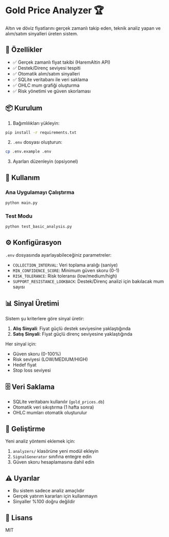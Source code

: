 # Gold Price Analyzer 🏆

Altın ve döviz fiyatlarını gerçek zamanlı takip eden, teknik analiz yapan ve alım/satım sinyalleri üreten sistem.

## 🚀 Özellikler

- ✅ Gerçek zamanlı fiyat takibi (HaremAltin API)
- ✅ Destek/Direnç seviyesi tespiti
- ✅ Otomatik alım/satım sinyalleri
- ✅ SQLite veritabanı ile veri saklama
- ✅ OHLC mum grafiği oluşturma
- ✅ Risk yönetimi ve güven skorlaması

## 📦 Kurulum

1. Bağımlılıkları yükleyin:
```bash
pip install -r requirements.txt
```

2. `.env` dosyası oluşturun:
```bash
cp .env.example .env
```

3. Ayarları düzenleyin (opsiyonel)

## 🎯 Kullanım

### Ana Uygulamayı Çalıştırma

```bash
python main.py
```

### Test Modu

```bash
python test_basic_analysis.py
```

## ⚙️ Konfigürasyon

`.env` dosyasında ayarlayabileceğiniz parametreler:

- `COLLECTION_INTERVAL`: Veri toplama aralığı (saniye)
- `MIN_CONFIDENCE_SCORE`: Minimum güven skoru (0-1)
- `RISK_TOLERANCE`: Risk toleransı (low/medium/high)
- `SUPPORT_RESISTANCE_LOOKBACK`: Destek/Direnç analizi için bakılacak mum sayısı

## 📊 Sinyal Üretimi

Sistem şu kriterlere göre sinyal üretir:

1. **Alış Sinyali**: Fiyat güçlü destek seviyesine yaklaştığında
2. **Satış Sinyali**: Fiyat güçlü direnç seviyesine yaklaştığında

Her sinyal için:
- Güven skoru (0-100%)
- Risk seviyesi (LOW/MEDIUM/HIGH)
- Hedef fiyat
- Stop loss seviyesi

## 🗄️ Veri Saklama

- SQLite veritabanı kullanılır (`gold_prices.db`)
- Otomatik veri sıkıştırma (1 hafta sonra)
- OHLC mumları otomatik oluşturulur

## 🔧 Geliştirme

Yeni analiz yöntemi eklemek için:

1. `analyzers/` klasörüne yeni modül ekleyin
2. `SignalGenerator` sınıfına entegre edin
3. Güven skoru hesaplamasına dahil edin

## ⚠️ Uyarılar

- Bu sistem sadece analiz amaçlıdır
- Gerçek yatırım kararları için kullanmayın
- Sinyaller %100 doğru değildir

## 📝 Lisans

MIT